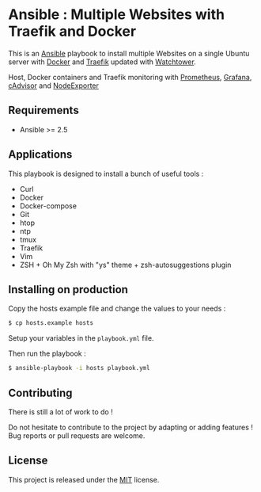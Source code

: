 # Ansible : Multiple Websites with Traefik and Docker

This is an [Ansible](https://www.ansible.com) playbook to install multiple Websites on a single Ubuntu server with [Docker](https://www.docker.com) and [Traefik](https://traefik.io) updated with [Watchtower](https://github.com/v2tec/watchtower).

Host, Docker containers and Traefik monitoring with [Prometheus](https://prometheus.io), [Grafana](https://grafana.com), [cAdvisor](https://github.com/google/cadvisor) and [NodeExporter](https://github.com/prometheus/node_exporter)

## Requirements

+ Ansible >= 2.5

## Applications

This playbook is designed to install a bunch of useful tools :

+ Curl
+ Docker
+ Docker-compose
+ Git
+ htop
+ ntp
+ tmux
+ Traefik
+ Vim
+ ZSH + Oh My Zsh with "ys" theme + zsh-autosuggestions plugin

## Installing on production

Copy the hosts example file and change the values to your needs :

```bash
$ cp hosts.example hosts
```

Setup your variables in the ```playbook.yml``` file.

Then run the playbook :

```bash
$ ansible-playbook -i hosts playbook.yml
```

## Contributing

There is still a lot of work to do !

Do not hesitate to contribute to the project by adapting or adding features ! Bug reports or pull requests are welcome.

## License

This project is released under the [MIT](http://opensource.org/licenses/MIT) license.
